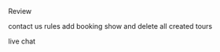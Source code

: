 Review
<!-- footer
our achivement -->
<!-- about -->
contact us
rules add
booking show and delete
all created tours
<!-- nav img size fixed -->
<!-- add another menu in navbar for 3 destination -->
live chat